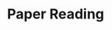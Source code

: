 ---
layout: page
title: Paper Reading
nav: true
nav_order: 6
dropdown: true
children: 
    - title: My Paper Reading
      permalink: /reading/
    - title: divider
    - title: Sida
      permalink: /reading_sida/
    - title: divider
    - title: ECCV22/human
      permalink: /reading_eccv22/
---